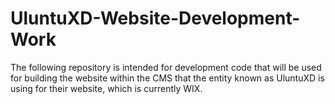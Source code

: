 # UluntuXD-Website-Development-Work
The following repository is intended for development code that will be used for building the website within the CMS that the entity known as UluntuXD is using for their website, which is currently WIX.
